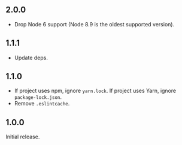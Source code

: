 ## 2.0.0

- Drop Node 6 support (Node 8.9 is the oldest supported version).

## 1.1.1

- Update deps.

## 1.1.0

- If project uses npm, ignore `yarn.lock`. If project uses Yarn, ignore `package-lock.json`.
- Remove `.eslintcache`.

## 1.0.0

Initial release.
